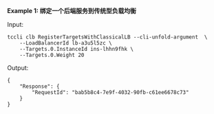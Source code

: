 **Example 1: 绑定一个后端服务到传统型负载均衡**



Input: 

```
tccli clb RegisterTargetsWithClassicalLB --cli-unfold-argument  \
    --LoadBalancerId lb-a3u5l5zc \
    --Targets.0.InstanceId ins-lhhn9fhk \
    --Targets.0.Weight 20
```

Output: 
```
{
    "Response": {
        "RequestId": "bab5b8c4-7e9f-4032-90fb-c61ee6678c73"
    }
}
```

